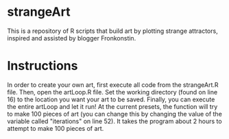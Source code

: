 # strangeArt
This is a repository of R scripts that build art by plotting strange attractors, inspired and assisted by blogger Fronkonstin.

# Instructions
In order to create your own art, first execute all code from the strangeArt.R file.
Then, open the artLoop.R file. Set the working directory (found on line 16) to the location you want your art to be saved.
Finally, you can execute the entire artLoop and let it run! At the current presets, the function will try to make 100 pieces of art (you can change this by changing the value of the variable called "iterations" on line 52). It takes the program about 2 hours to attempt to make 100 pieces of art.
